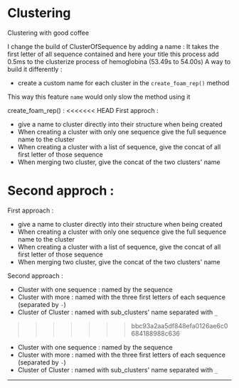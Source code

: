 # Clustering

Clustering with good coffee

I change the build of ClusterOfSequence by adding a name :
It takes the first letter of all sequence contained and here your title
this process add 0.5ms to the clusterize process of hemoglobina (53.49s to 54.00s)
A way to build it differently :

- create a custom name for each cluster in the `create_foam_rep()` method

This way this feature `name` would only slow the method using it

create_foam_rep() :
<<<<<<< HEAD
First approch :

- give a name to cluster directly into their structure when being created
- When creating a cluster with only one sequence give the full sequence name to the cluster
- When creating a cluster with a list of sequence, give the concat of all first letter of those sequence
- When merging two cluster, give the concat of the two clusters' name

Second approch :
=======
First approach :
 - give a name to cluster directly into their structure when being created
 - When creating a cluster with only one sequence give the full sequence name to the cluster
 - When creating a cluster with a list of sequence, give the concat of all first letter of those sequence
 - When merging two cluster, give the concat of the two clusters' name

Second approach :
 - Cluster with one sequence : named by the sequence
 - Cluster with more : named with the three first letters of each sequence (separated by `-`)
 - Cluster of Cluster : named with sub_clusters' name separated with `_`
>>>>>>> bbc93a2aa5df848efa0126ae6c0684188988c636

- Cluster with one sequence : named by the sequence
- Cluster with more : named with the three first letters of each sequence (separated by `-`)
- Cluster of Cluster : named with sub_clusters' name separated with `_`

---
